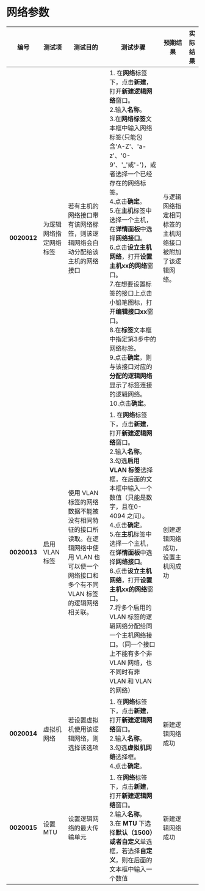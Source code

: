 # 网络参数
| **编号** | **测试项** | **测试目的** | **测试步骤** | **预期结果** | **实际结果** |
|--------- | ---------- | ------------ | ------------ | ------------ | ------------ |
|**0020012**|为逻辑网络指定网络标签|若有主机的网络接口带有该网络标签，则该逻辑网络会自动分配给该主机的网络接口|1. 在**网络**标签下，点击**新建**，打开**新建逻辑网络**窗口。<br/>2.输入**名称**。<br/>3.在**网络标签**文本框中输入网络标签(只能包含'A-Z'、'a-z'、'0-9'、'_'或'-')，或者选择一个已经存在的网络标签。<br/>4.点击**确定**。<br/>5.在**主机**标签中选择一个主机，在**详情面板**中选择**网络接口**。<br/>6.点击**设立主机网络**，打开**设置主机xx的网络**窗口。<br/>7.在想要设置标签的接口上点击小铅笔图标，打开**编辑接口xx**窗口。<br/>8.在**标签**文本框中指定第3步中的网络标签。<br/>9.点击**确定**，则与该接口对应的**分配的逻辑网络**显示了标签连接的逻辑网络。<br/>10.点击**确定**。|与逻辑网络指定相同标签的主机网络接口被附加了该逻辑网络。||
|**0020013**|启用 VLAN 标签|使用 VLAN 标签的网络数据不能被没有相同特征的接口所读取。在逻辑网络中使用 VLAN 也可以使一个网络接口和多个有不同 VLAN 标签的逻辑网络相关联。|1. 在**网络**标签下，点击**新建**，打开**新建逻辑网络**窗口。<br/>2.输入**名称**。<br/>3.勾选**启用 VLAN 标签**选择框，在后面的文本框中输入一个数值（只能是数字，且在0-4094 之间）。<br/>4.点击**确定**。<br/>5.在**主机**标签中选择一个主机，在**详情面板**中选择**网络接口**。<br/>6.点击**设立主机网络**，打开**设置主机xx的网络**窗口。<br/>7.将多个启用的 VLAN 标签的逻辑网络分配给同一个主机网络接口。（同一个接口上不能有多个非 VLAN 网络，也不同时有非 VLAN 和 VLAN 的网络）|创建逻辑网络成功，设置主机网成功||
|**0020014**|虚拟机网络|若设置虚拟机使用该逻辑网络，则选择该选项|1. 在**网络**标签下，点击**新建**，打开**新建逻辑网络**窗口。<br/>2.输入**名称**。<br/>3.勾选**虚拟机网络**选择框。<br/>4.点击**确定**。|新建逻辑网络成功||
|**0020015**|设置 MTU|设置逻辑网络的最大传输单元|1. 在**网络**标签下，点击**新建**，打开**新建逻辑网络**窗口。<br/>2.输入**名称**。<br/>3.在 **MTU** 下选择**默认（1500）**或者**自定义**单选框，若选择**自定义**，则在后面的文本框中输入一个数值|新建逻辑网络成功||
